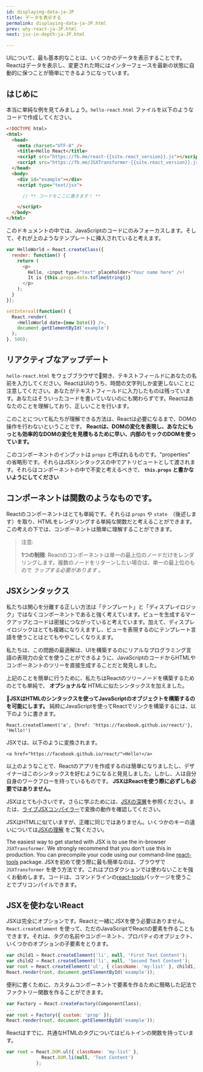 ```yaml
---
id: displaying-data-ja-JP
title: データを表示する
permalink: displaying-data-ja-JP.html
prev: why-react-ja-JP.html
next: jsx-in-depth-ja-JP.html

---
```


UIについて、最も基本的なことは、いくつかのデータを表示することです。Reactはデータを表示し、変更された時にはインターフェースを最新の状態に自動的に保つことが簡単にできるようになっています。

## はじめに

本当に単純な例を見てみましょう。`hello-react.html` ファイルを以下のようなコードで作成してください。

```html
<!DOCTYPE html>
<html>
  <head>
    <meta charset="UTF-8" />
    <title>Hello React</title>
    <script src="https://fb.me/react-{{site.react_version}}.js"></script>
    <script src="https://fb.me/JSXTransformer-{{site.react_version}}.js"></script>
  </head>
  <body>
    <div id="example"></div>
    <script type="text/jsx">

      // ** コードをここに書きます！ **

    </script>
  </body>
</html>
```

このドキュメントの中では、JavaScriptのコードにのみフォーカスします。そして、それが上のようなテンプレートに挿入されていると考えます。

```javascript
var HelloWorld = React.createClass({
  render: function() {
    return (
      <p>
        Hello, <input type="text" placeholder="Your name here" />!
        It is {this.props.date.toTimeString()}
      </p>
    );
  }
});

setInterval(function() {
  React.render(
    <HelloWorld date={new Date()} />,
    document.getElementById('example')
  );
}, 500);
```


## リアクティブなアップデート

`hello-react.html` をウェブブラウザで開き、テキストフィールドにあなたの名前を入力してください。ReactはUIのうち、時間の文字列しか変更しないことに注意してください。あなたがテキストフィールドに入力したものは残っています。あなたはそういったコードを書いていないのにも関わらずです。Reactはあなたのことを理解しており、正しいことを行います。

このことについて私たちが理解できる方法は、Reactは必要になるまで、DOMの操作を行わないということです。 **Reactは、DOMの変化を表現し、あなたにもっとも効率的なDOMの変化を見積もるために早い、内部のモックのDOMを使っています。**

このコンポーネントのインプットは `props` と呼ばれるものです。"properties" の省略形です。それらはJSXシンタックスの中でアトリビュートとして渡されます。それらはコンポーネントの中で不変と考えるべきで、 **`this.props` と書かないようにしてください**

## コンポーネントは関数のようなものです。

Reactのコンポーネントはとても単純です。それらは `props` や `state`　（後述します）を取り、HTMLをレンダリングする単純な関数だと考えることができます。この考えの下では、コンポーネントは簡単に理解することができます。

> 注意:
>
> **1つの制限**: Reactのコンポーネントは単一の最上位のノードだけをレンダリングします。複数のノードをリターンしたい場合は、単一の最上位のもので *ラップする必要があります* 。

## JSXシンタックス

私たちは関心を分離する正しい方法は「テンプレート」と「ディスプレイロジック」ではなくコンポーネントであると強く考えています。ビューを生成するマークアップとコードは密接につながっていると考えています。加えて、ディスプレイロジックはとても複雑になりえますし、ビューを表現するのにテンプレート言語を使うことはとてもややこしくなりえます。

私たちは、この問題の最適解は、UIを構築するのにリアルなプログラミング言語の表現力の全てを使うことができるように、JavaScriptのコードからHTMLやコンポーネントのツリーを直接生成することだと発見しました。

上記のことを簡単に行うために、私たちはReactのツリーノードを構築するためのとても単純で、 **オプショナルな** HTMLに似たシンタックスを加えました。

**JSXはHTMLのシンタックスを使ってJavaScriptのオブジェクトを構築するのを可能にします。** 純粋にJavaScriptを使ってReactでリンクを構築するには、以下のように書きます。

`React.createElement('a', {href: 'https://facebook.github.io/react/'}, 'Hello!')`

JSXでは、以下のように変換されます。

`<a href="https://facebook.github.io/react/">Hello!</a>`

以上のようなことで、Reactのアプリを作成するのは簡単になりましたし、デザイナーはこのシンタックスを好むようになると発見しました。しかし、人は自分自身のワークフローを持っているものです。 **JSXはReactを使う際に必ずしも必要ではありません。**

JSXはとても小さいです。さらに学ぶためには、[JSXの深層](/react/docs/jsx-in-depth-ja-JP.html)を参照ください。または、[ライブJSXコンパイラー](/react/jsx-compiler.html)で変換の動作を確認してください。

JSXはHTMLに似ていますが、正確に同じではありません。いくつかのキーの違いについては[JSXの理解](/react/docs/jsx-gotchas.html) をご覧ください。

The easiest way to get started with JSX is to use the in-browser `JSXTransformer`. We strongly recommend that you don't use this in production. You can precompile your code using our command-line [react-tools](https://www.npmjs.com/package/react-tools) package.
JSXを初めて使う際に最も簡単なのは、ブラウザで `JSXTransformer` を使う方法です。これはプロダクションでは使わないことを強くお勧めします。コードは、コマンドラインの[react-tools](https://www.npmjs.com/package/react-tools)パッケージを使うことでプリコンパイルできます。

## JSXを使わないReact

JSXは完全にオプションです。Reactと一緒にJSXを使う必要はありません。`React.createElement` を使って、ただのJavaScriptでReactの要素を作ることもできます。それは、タグの名前やコンポーネント、プロパティのオブジェクト、いくつかのオプションの子要素をとります。

```javascript
var child1 = React.createElement('li', null, 'First Text Content');
var child2 = React.createElement('li', null, 'Second Text Content');
var root = React.createElement('ul', { className: 'my-list' }, child1, child2);
React.render(root, document.getElementById('example'));
```
便利に書くために、カスタムコンポーネントで要素を作るために簡略した記法でファクトリー関数を作ることができます。

```javascript
var Factory = React.createFactory(ComponentClass);
...
var root = Factory({ custom: 'prop' });
React.render(root, document.getElementById('example'));
```

Reactはすでに、共通なHTMLのタグについてはビルトインの関数を持っています。

```javascript
var root = React.DOM.ul({ className: 'my-list' },
             React.DOM.li(null, 'Text Content')
           );
```
